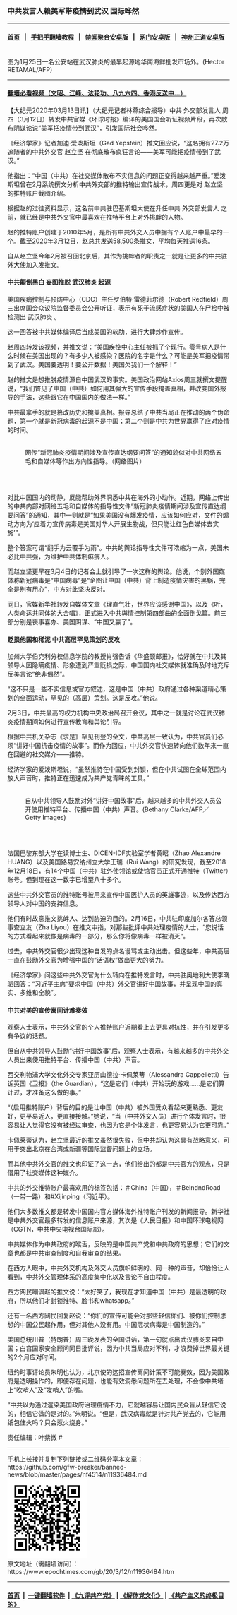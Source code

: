 ### 中共发言人赖美军带疫情到武汉 国际哗然
------------------------

#### [首页](https://github.com/gfw-breaker/banned-news/blob/master/README.md) &nbsp;&nbsp;|&nbsp;&nbsp; [手把手翻墙教程](https://github.com/gfw-breaker/guides/wiki) &nbsp;&nbsp;|&nbsp;&nbsp; [禁闻聚合安卓版](https://github.com/gfw-breaker/bn-android) &nbsp;&nbsp;|&nbsp;&nbsp; [网门安卓版](https://github.com/oGate2/oGate) &nbsp;&nbsp;|&nbsp;&nbsp; [神州正道安卓版](https://github.com/SzzdOgate/update) 



<div><img alt="" class="aligncenter wp-post-image" src="https://i.epochtimes.com/assets/uploads/2020/03/000_1O94MI-600x400.jpg"/>
<div class="red16 caption">
 图为1月25日一名公安站在武汉肺炎的最早起源地华南海鲜批发市场外。(Hector RETAMAL/AFP)
</div>
</div><hr/>

#### [翻墙必看视频（文昭、江峰、法轮功、八九六四、香港反送中...）](https://github.com/gfw-breaker/banned-news/blob/master/pages/link3.md)

<div><p>
 【大纪元2020年03月13日讯】（大纪元记者林燕综合报导）中共
 <ok href="https://www.epochtimes.com/gb/tag/%E5%A4%96%E4%BA%A4%E9%83%A8%E5%8F%91%E8%A8%80%E4%BA%BA.html">
  外交部发言人
 </ok>
 周四（3月12日）转发中共官媒《环球时报》编译的美国国会听证视频片段，再次散布阴谋论说“美军把疫情带到武汉”，引发国际社会哗然。
</p>
<p>
 《经济学家》记者加迪·爱泼斯坦（Gad Yepstein）推文回应说，“这名拥有27.2万追随者的中共外交官
 <ok href="https://www.epochtimes.com/gb/tag/%E8%B5%B5%E7%AB%8B%E5%9D%9A.html">
  赵立坚
 </ok>
 在彻底散布疯狂言论——美军可能把疫情带到了武汉。”
</p>
<p>
 他指出：“中国（中共）在社交媒体散布不实信息的问题正变得越来越严重。”爱泼斯坦曾在2月系统撰文分析中共外交部的推特输出宣传战术，周四更是对
 <ok href="https://www.epochtimes.com/gb/tag/%E8%B5%B5%E7%AB%8B%E5%9D%9A.html">
  赵立坚
 </ok>
 的推特账户截图介绍。
</p>
<p>
 根据赵的过往资料显示，这名前中共驻巴基斯坦大使在升任中共
 <ok href="https://www.epochtimes.com/gb/tag/%E5%A4%96%E4%BA%A4%E9%83%A8%E5%8F%91%E8%A8%80%E4%BA%BA.html">
  外交部发言人
 </ok>
 之前，就已经是中共外交官中最喜欢在推特平台上对外挑衅的人物。
</p>
<p>
 赵的推特账户创建于2010年5月，是所有中共外交人员中拥有个人账户中最早的一个。截至2020年3月12日，赵总共发送58,500条推文，平均每天推送16条。
</p>
<p>
 自从赵立坚今年2月被召回北京后，其作为挑衅者的职责之一就是让更多的中共驻外大使加入发推文。
</p>
<h4>
 中共颠倒黑白 妄图推脱
 <ok href="https://www.epochtimes.com/gb/tag/%E6%AD%A6%E6%B1%89%E8%82%BA%E7%82%8E.html">
  武汉肺炎
 </ok>
 起源
</h4>
<p>
 美国疾病控制与预防中心（CDC）主任罗伯特·雷德菲尔德（Robert Redfield）周三出席国会众议院监督委员会公开听证，表示有死于流感症状的美国人在尸检中被检测出
 <ok href="https://www.epochtimes.com/gb/tag/%E6%AD%A6%E6%B1%89%E8%82%BA%E7%82%8E.html">
  武汉肺炎
 </ok>
 。
</p>
<p>
 这一回答被中共媒体编译后当成美国的软肋，进行大肆炒作宣传。
</p>
<p>
 赵周四转发该视频，并推文说：“美国疾控中心主任被抓了个现行。零号病人是什么时候在美国出现的？有多少人被感染？医院的名字是什么？可能是美军把疫情带到了武汉。美国要透明！要公开数据！美国欠我们一个解释！”
</p>
<p>
 赵的推文是想推脱疫情源自中国武汉的事实。美国政治网站Axios周三就撰文提醒说，“我们瞥见了中国（中共）如何用其强大的宣传手段掩盖真相，并改变国外报导的手法，这些跟它在中国国内的做法一样。”
</p>
<p>
 中共最拿手的就是篡改历史和掩盖真相。报导总结了中共当局正在推动的两个伪命题，第一个就是新冠病毒的起源不是中国；第二个则是中共为世界赢得了应对疫情的时间。
</p>
<figure class="wp-caption aligncenter" id="attachment_11936583" style="width: 450px">
 <ok href="http://i.epochtimes.com/assets/uploads/2020/03/1_2116019248_0.png">
  <img alt="" class="size-medium wp-image-11936583" src="http://i.epochtimes.com/assets/uploads/2020/03/1_2116019248_0-450x360.png"/>
 </ok>
 <br/><figcaption class="wp-caption-text">
  网传“新冠肺炎疫情期间涉及宣传直达纲要问答”的通知貌似对中共网络五毛和自媒体等作出方向性指导。（网络图片）
 </figcaption><br/>
</figure><br/>
<p>
 对比中国国内的动静，反能帮助外界洞悉中共在海外的小动作。近期，网络上传出的中共内部对网络五毛和自媒体的指导性文件“新冠肺炎疫情期间涉及宣传直达纲要问答”的通知，其中一则就是“如果美国没有爆发疫情，应该如何应对，文件的煽动方向为‘应着力宣传病毒是美国对华人开展生物战，但只能让红色自媒体去实施’”。
</p>
<p>
 整个答案可谓“翻手为云覆手为雨”。中共的舆论指导性文件可浓缩为一点，美国未必比中共强，为维护中共体制痳痹人。
</p>
<p>
 而赵立坚更早在3月4日的记者会上就引导了一次这样的舆论。他说，个别外国媒体称新冠病毒是“中国病毒”是“企图让中国（中共）背上制造疫情灾害的黑锅，完全是别有用心”，中方对此坚决反对。
</p>
<p>
 同日，官媒新华社转发自媒体文章《理直气壮，世界应该感谢中国》，以及《听，人类命运共同体的大合唱》，正式进入中共舆情控制第四部曲的全面倒戈篇。前三部分别是丧事喜办、美国阴谋、“中国又赢了”。
</p>
<h4>
 贬损他国和稀泥 中共高层罕见策划的反攻
</h4>
<p>
 加州大学伯克利分校信息学院的教授肖强告诉《华盛顿邮报》，恰好就在中共及其领导人因隐瞒疫情、形象遭到严重贬损之际，中国国内社交媒体就准确及时地充斥反美言论“绝非偶然”。
</p>
<p>
 “这不只是一些不实信息或官方叙述，这是中国（中共）政府通过各种渠道精心策划的全面运动，罕见的（高层）策划。这是反攻。”他说。
</p>
<p>
 2月3日，中共最高的权力机构中央政治局召开会议，其中之一就是讨论在武汉肺炎疫情期间如何进行宣传教育和舆论引导。
</p>
<p>
 根据中共机关杂志《求是》罕见刊登的全文，中共高层一致认为，中共官员们必须“讲好中国抗击疫情的故事”。而作为回应，中共外交官快速转向他们数年来一直在回避的社交媒介——推特。
</p>
<p>
 经济学家的爱泼斯坦说，“虽然推特在中国受到封锁，但在中共试图在全球范围内放大声音时，推特正在迅速成为共产党青睐的工具。”
</p>
<figure class="wp-caption aligncenter" id="attachment_11936587" style="width: 450px">
 <ok href="http://i.epochtimes.com/assets/uploads/2020/03/1404300344052602-600x400-450x300.jpg">
  <img alt="" class="size-medium wp-image-11936587" src="http://i.epochtimes.com/assets/uploads/2020/03/1404300344052602-600x400-450x300-450x300.jpg"/>
 </ok>
 <br/><figcaption class="wp-caption-text">
  自从中共领导人鼓励对外“讲好中国故事”后，越来越多的中共外交人员公开使用推特平台、传播中国（中共）声音。(Bethany Clarke/AFP／Getty Images)
 </figcaption><br/>
</figure><br/>
<p>
 法国巴黎东部大学在读博士生、DICEN-IDF实验室学者黄昭（Zhao Alexandre HUANG）以及美国路易安纳州立大学王瑞（Rui Wang）的研究发现，截至2018年12月18日，有14个中国（中共）驻外使领馆或使馆官员正式开通推特（Twitter）账号。但到现在这一数字已增至八十多个。
</p>
<p>
 这些中共外交官员的推特账号被用来宣传中国医护人员的英雄事迹，以及传达西方领导人对中国的​​支持信息。
</p>
<p>
 他们有时故意推文挑衅人、达到胁迫的目的。2月16日，中共驻印度加尔各答总领事查立友（Zha Liyou）在推文中指，对那些批评中共处理疫情的人士，“您说话的方式看起来就像是病毒的一部分，那么你将像病毒一样被消灭”。
</p>
<p>
 过去，中共外交官很少出现这种自发的点名谩骂或主动出击。但这些年，中共高层一直在鼓励外交官为增强中国的“话语权”做出更大的努力。
</p>
<p>
 《经济学家》问这些中共外交官为什么转向在推特发言时，中共驻奥地利大使李晓驷回答：“习近平主席“要求中国（中共）外交官讲好中国故事，并呈现中国的真实、多维和全貌”。
</p>
<h4>
 中共对美的宣传离间计难奏效
</h4>
<p>
 观察人士表示，中共外交官的个人推特账户近期看上去更具对抗性，并在引发更多有争议的话题。
</p>
<p>
 但自从中共领导人鼓励“讲好中国故事”后，观察人士表示，有越来越多的中共外交人员出来使用推特平台、传播中国（中共）声音。
</p>
<p>
 西交利物浦大学文化外交专家亚历山德拉·卡佩莱蒂（Alessandra Cappelletti）告诉英国《卫报》（the Guardian），“这是它们（中共）开始玩的游戏……是它们算计过，才准备这么做的事。”
</p>
<p>
 “（启用推特账户）背后的目的是让中国（中共）被外国受众看起来更熟悉、更友好，更平易近人，更直接接触。”她说，“当（中共外交人员）进行个体发言时，很容易让人觉得它没有被经过审查，也因为它是个体发言，也更容易认为它更可靠。”
</p>
<p>
 卡佩莱蒂认为，赵立坚最近的推文虽然很失败，但中共却认为这具有战略意义，可用于突出北京在台湾或新疆等国际监督问题上的立场。
</p>
<p>
 而其他中共外交官的推文也印证了这一点，他们给出的都是中共官方的观点，只是借用了社交媒体这种媒介。
</p>
<p>
 中共的外交推特账户最喜欢用的标签包括：＃China（中国），＃BelndndRoad（一带一路）和#Xijinping（习近平）。
</p>
<p>
 他们大多数推文都是转发中国国内官方媒体海外推特账户刊发的新闻报导。新华社是中共外交官最多转发的信息账户来源，其次是《人民日报》和中国环球电视网（CGTN，中共中央电视台国际部）。
</p>
<p>
 中共媒体作为中共政府的喉舌，反映的是中国共产党和中共政府的思想；它们的文章也都是中共审查制度和自我审查的结果。
</p>
<p>
 在西方人眼中，中共外交机构及外交人员旗帜鲜明的、同一种的声音，却恰恰让人看到，中共外交管理体系的高度集中化以及言论不自由程度。
</p>
<p>
 西方网民嘲讽赵的推文说：“太好笑了，我现在才知道中国（中共）是最透明的政府，所以他们才封锁推特、脸书和whatsapp。”
</p>
<p>
 还有一名西方网民回复赵说：“你们的宣传可能会对那些轻信你们、被你们控制思想的中国公民起作用，但对其他人没有用。中国冠状病毒是中国制造的。”
</p>
<p>
 美国总统川普（特朗普）周三晚发表的全国讲话，第一句就点出武汉肺炎来自中国；白宫国家安全顾问同日批评说，因为中共当局应对不利，才浪费掉世界最关键的2个月应对时间。
</p>
<p>
 纽约时事评论员朱明也认为，北京使的这招宣传离间计策不可能奏效，因为美国政府是透明操作的，即便存在问题，也能有效洞悉问题所在去处理，不会像中共堵上“吹哨人”及“发哨人”的嘴。
</p>
<p>
 “中共以为通过渲染美国政府治理疫情不力，它就越容易让国内民众盲从轻信它说的，相信它做的是对的。”朱明说。“但是，武汉病毒就是针对共产党去的，它能用纸包住火吗？只会惹火烧身。”
</p>
<p>
 责任编辑：叶紫微 #
</p>
</div>
<hr/>
手机上长按并复制下列链接或二维码分享本文章：<br/>
https://github.com/gfw-breaker/banned-news/blob/master/pages/nf4514/n11936484.md <br/>
<a href='https://github.com/gfw-breaker/banned-news/blob/master/pages/nf4514/n11936484.md'><img src='https://github.com/gfw-breaker/banned-news/blob/master/pages/nf4514/n11936484.md.png'/></a> <br/>
原文地址（需翻墙访问）：https://www.epochtimes.com/gb/20/3/12/n11936484.htm


------------------------
#### [首页](https://github.com/gfw-breaker/banned-news/blob/master/README.md) &nbsp;|&nbsp; [一键翻墙软件](https://github.com/gfw-breaker/nogfw/blob/master/README.md) &nbsp;| [《九评共产党》](https://github.com/gfw-breaker/9ping.md/blob/master/README.md#九评之一评共产党是什么) | [《解体党文化》](https://github.com/gfw-breaker/jtdwh.md/blob/master/README.md) | [《共产主义的终极目的》](https://github.com/gfw-breaker/gczydzjmd.md/blob/master/README.md)


<img src='http://gfw-breaker.win/banned-news/pages/nf4514/n11936484.md' width='0px' height='0px'/>